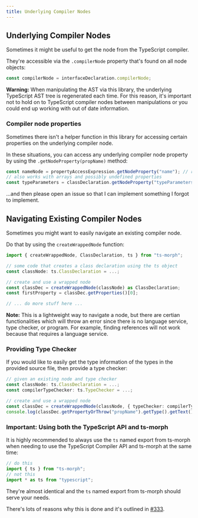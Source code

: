 ```yaml
---
title: Underlying Compiler Nodes
---
```


## Underlying Compiler Nodes

Sometimes it might be useful to get the node from the TypeScript compiler.

They're accessible via the `.compilerNode` property that's found on all node objects:

```ts
const compilerNode = interfaceDeclaration.compilerNode;
```

**Warning:** When manipulating the AST via this library, the underlying TypeScript AST tree is regenerated each time. For this reason, it's important not
to hold on to TypeScript compiler nodes between manipulations or you could end up working with out of date information.

### Compiler node properties

Sometimes there isn't a helper function in this library for accessing certain properties on the underlying compiler node.

In these situations, you can access any underlying compiler node property by using the `.getNodeProperty(propName)` method:

```ts
const nameNode = propertyAccessExpression.getNodeProperty("name"); // returns: PropertyName
// also works with arrays and possibly undefined properties
const typeParameters = classDeclaration.getNodeProperty("typeParameters"); // returns: TypeParameterDeclaration[] | undefined
```

...and then please open an issue so that I can implement something I forgot to implement.

## Navigating Existing Compiler Nodes

Sometimes you might want to easily navigate an existing compiler node.

Do that by using the `createWrappedNode` function:

```ts ignore-error: 1109
import { createWrappedNode, ClassDeclaration, ts } from "ts-morph";

// some code that creates a class declaration using the ts object
const classNode: ts.ClassDeclaration = ...;

// create and use a wrapped node
const classDec = createWrappedNode(classNode) as ClassDeclaration;
const firstProperty = classDec.getProperties()[0];

// ... do more stuff here ...
```

**Note:** This is a lightweight way to navigate a node, but there are certian functionalities which will throw an error since there is no
language service, type checker, or program. For example, finding references will not work because that requires a language service.

### Providing Type Checker

If you would like to easily get the type information of the types in the provided source file, then provide a type checker:

```ts ignore-error: 1109
// given an existing node and type checker
const classNode: ts.ClassDeclaration = ...;
const compilerTypeChecker: ts.TypeChecker = ...;

// create and use a wrapped node
const classDec = createWrappedNode(classNode, { typeChecker: compilerTypeChecker }) as ClassDeclaration;
console.log(classDec.getPropertyOrThrow("propName").getType().getText()); // ok, because a type checker was provided
```

### Important: Using both the TypeScript API and ts-morph

It is highly recommended to always use the `ts` named export from ts-morph when
needing to use the TypeScript Compiler API and ts-morph at the same time:

```ts
// do this
import { ts } from "ts-morph";
// not this
import * as ts from "typescript";
```

They're almost identical and the `ts` named export from ts-morph should serve your needs.

There's lots of reasons why this is done and it's outlined in [#333](https://github.com/dsherret/ts-morph/issues/333#issuecomment-391182952).
